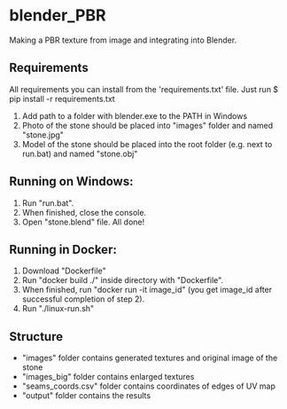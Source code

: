 # blender_PBR
Making a PBR texture from image and integrating into Blender.

## Requirements
All requirements you can install from the 'requirements.txt' file. Just run $ pip install -r requirements.txt

1. Add path to a folder with blender.exe to the PATH in Windows
2. Photo of the stone should be placed into "images" folder and named "stone.jpg"
3. Model of the stone should be placed into the root folder (e.g. next to run.bat) and named "stone.obj"

## Running on Windows:
1. Run "run.bat".
2. When finished, close the console.
3. Open "stone.blend" file. All done!

## Running in Docker:
1. Download "Dockerfile"
2. Run "docker build ./" inside directory with "Dockerfile".
3. When finished, run "docker run -it image_id" (you get image_id after successful completion of step 2).
4. Run "./linux-run.sh"

## Structure
* "images" folder contains generated textures and original image of the stone
* "images_big" folder contains enlarged textures
* "seams_coords.csv" folder contains coordinates of edges of UV map
* "output" folder contains the results
